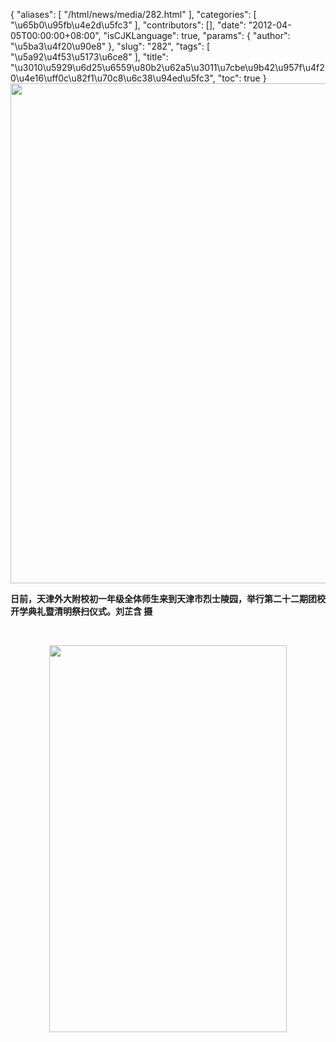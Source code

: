 {
    "aliases": [
        "/html/news/media/282.html"
    ],
    "categories": [
        "\u65b0\u95fb\u4e2d\u5fc3"
    ],
    "contributors": [],
    "date": "2012-04-05T00:00:00+08:00",
    "isCJKLanguage": true,
    "params": {
        "author": "\u5ba3\u4f20\u90e8"
    },
    "slug": "282",
    "tags": [
        "\u5a92\u4f53\u5173\u6ce8"
    ],
    "title": "\u3010\u5929\u6d25\u6559\u80b2\u62a5\u3011\u7cbe\u9b42\u957f\u4f20\u4e16\uff0c\u82f1\u70c8\u6c38\u94ed\u5fc3",
    "toc": true
}
**<img
    src="https://cdn.tfls.online/mirror/full/5c5af5330f9e4fad77b00eb67c418913ad234070.jpg"
    style="display:block;margin-left:auto;margin-right:auto;"
    decoding="async"
    fetchpriority="auto"
    loading="lazy"
    height="800"
    width="600"
/>**

**日前，天津外大附校初一年级全体师生来到天津市烈士陵园，举行第二十二期团校开学典礼暨清明祭扫仪式。刘芷含 摄**

 

**<img
    src="https://cdn.tfls.online/mirror/full/184f51aa5d4a595b46d7fbdbc86e4aeaa3d9990c.jpg"
    style="display:block;margin-left:auto;margin-right:auto;"
    decoding="async"
    fetchpriority="auto"
    loading="lazy"
    height="619"
    width="380"
/>**

